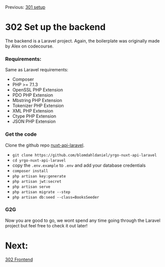 Previous: [301 setup](./301-setup.md)

# 302 Set up the backend 
The backend is a Laravel project. Again, the boilerplate was originally made by Alex on codecourse.

### Requirements:
Same as Laravel requirements:
- Composer
- PHP >= 7.1.3
- OpenSSL PHP Extension
- PDO PHP Extension
- Mbstring PHP Extension
- Tokenizer PHP Extension
- XML PHP Extension
- Ctype PHP Extension
- JSON PHP Extension

### Get the code
Clone the github repo [nuxt-api-laravel](https://github.com/blomdahldaniel/yrgo-nuxt-api-laravel).

- `git clone https://github.com/blomdahldaniel/yrgo-nuxt-api-laravel`
- `cd yrgo-nuxt-api-laravel`
- copy the `.env.example` to  `.env` and add your database credentials
- `composer install`
- `php artisan key:generate`
- `php artisan jwt:secret`
- `php artisan serve`
- `php artisan migrate --step`
- `php artisan db:seed --class=BooksSeeder`

### G2G
Now you are good to go, we wont spend any time going through the Laravel project but feel free to check it out later!

# Next:
[302 Frontend](./302-frontend.md)
